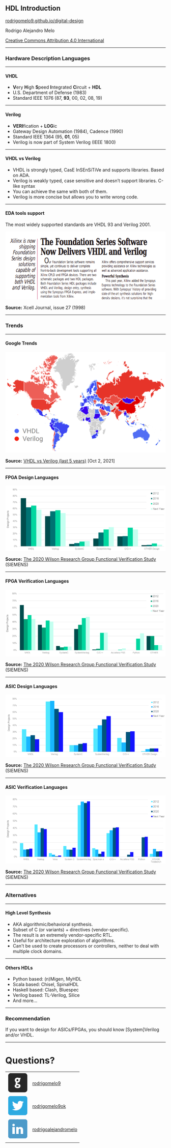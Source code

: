 <!-- .slide: data-background="#145A32" -->

## HDL Introduction

[rodrigomelo9.github.io/digital-design](https://rodrigomelo9.github.io/digital-design/)

Rodrigo Alejandro Melo

[Creative Commons Attribution 4.0 International](https://creativecommons.org/licenses/by/4.0/)

---

### Hardware Description Languages

----

#### VHDL

* **V**ery **H**igh **S**peed **I**ntegrated **C**ircuit + **HDL**
* U.S. Department of Defense (1983)
* Standard IEEE 1076 (87, **93**, 00, 02, 08, 19)

----

#### Verilog

* **VERI**fication + **LOG**ic
* Gateway Design Automation (1984), Cadence (1990)
* Standard IEEE 1364 (95, **01**, 05)
* Verilog is now part of System Verilog (IEEE 1800)

----

#### VHDL vs Verilog

* VHDL is strongly typed, CasE InSEnSiTiVe and supports libraries. Based on ADA.
* Verilog is weakly typed, case sensitive and doesn’t support libraries. C-like syntax
* You can achieve the same with both of them.
* Verilog is more concise but allows you to write wrong code.

----

#### EDA tools support

The most widely supported standards are VHDL 93 and Verilog 2001.

![Xcell27](images/hdl/xcell27.png)

**Source:** Xcell Journal, issue 27 (1998)

---

### Trends

----

#### Google Trends

![Google Trends](images/hdl/trends.png)

**Source:** [VHDL vs Verilog (last 5 years)](https://trends.google.com/trends/explore?date=today%205-y&q=VHDL,Verilog) [Oct 2, 2021]

----

#### FPGA Design Languages

![FPGA design languages](images/hdl/wrg-fpga-design-languages.png)

**Source:** [The 2020 Wilson Research Group Functional Verification Study](https://blogs.sw.siemens.com/verificationhorizons/2020/12/16/part-6-the-2020-wilson-research-group-functional-verification-study/) (SIEMENS)

----

#### FPGA Verification Languages

![FPGA verification languages](images/hdl/wrg-fpga-verif-languages.png)

**Source:** [The 2020 Wilson Research Group Functional Verification Study](https://blogs.sw.siemens.com/verificationhorizons/2020/12/16/part-6-the-2020-wilson-research-group-functional-verification-study/) (SIEMENS)

----

#### ASIC Design Languages

![ASIC design languages](images/hdl/wrg-asic-design-languages.png)

**Source:** [The 2020 Wilson Research Group Functional Verification Study](https://blogs.sw.siemens.com/verificationhorizons/2021/01/20/part-10-the-2020-wilson-research-group-functional-verification-study/) (SIEMENS)

----

#### ASIC Verification Languages

![ASIC verification languages](images/hdl/wrg-asic-verif-languages.png)

**Source:** [The 2020 Wilson Research Group Functional Verification Study](https://blogs.sw.siemens.com/verificationhorizons/2021/01/20/part-10-the-2020-wilson-research-group-functional-verification-study/) (SIEMENS)

---

### Alternatives

----

#### High Level Synthesis

* AKA algorithmic/behavioral synthesis.
* Subset of C (or variants) + directives (vendor-specific).
* The result is an extremely vendor-specific RTL.
* Useful for architecture exploration of algorithms.
* Can't be used to create processors or controllers, neither to deal with multiple clock domains.

----

#### Others HDLs

* Python based: (n)Migen, MyHDL
* Scala based: Chisel, SpinalHDL
* Haskell based: Clash, Bluespec
* Verilog based: TL-Verilog, Silice
* And more...

---

### Recommendation

If you want to design for ASICs/FPGAs, you should know [System]Verilog and/or VHDL.

---
<!-- ###################################################################### -->
# Questions?
<!-- .slide: data-background="#1F618D" -->
<!-- ###################################################################### -->

|   |   |
|---|---|
| ![GitHub icon](images/icons/github.png) | [rodrigomelo9](https://github.com/rodrigomelo9) |
| ![Twitter icon](images/icons/twitter.png) | [rodrigomelo9ok](https://twitter.com/rodrigomelo9ok) |
| ![LinkedIn icon](images/icons/linkedin.png) | [rodrigoalejandromelo](https://www.linkedin.com/in/rodrigoalejandromelo/) |
|   |   |
